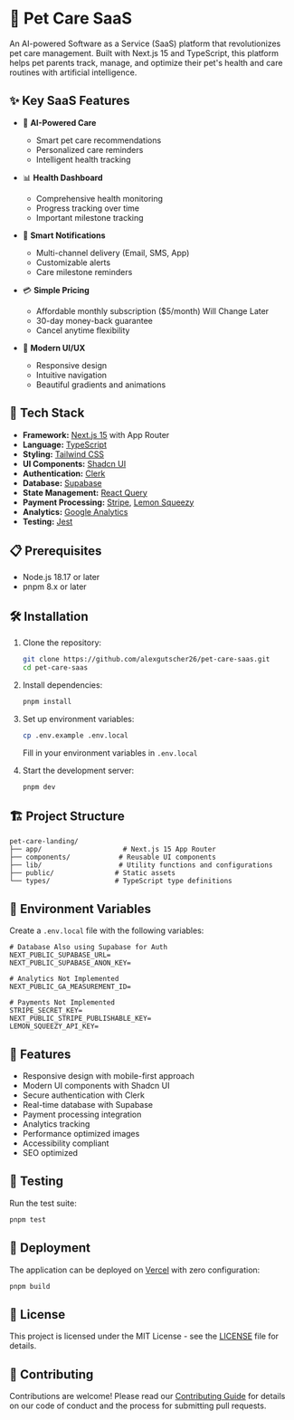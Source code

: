 # 🐾 Pet Care SaaS

An AI-powered Software as a Service (SaaS) platform that revolutionizes pet care management. Built with Next.js 15 and TypeScript, this platform helps pet parents track, manage, and optimize their pet's health and care routines with artificial intelligence.

## ✨ Key SaaS Features

- 🤖 **AI-Powered Care**
  - Smart pet care recommendations
  - Personalized care reminders
  - Intelligent health tracking

- 📊 **Health Dashboard**
  - Comprehensive health monitoring
  - Progress tracking over time
  - Important milestone tracking

- 🔔 **Smart Notifications**
  - Multi-channel delivery (Email, SMS, App)
  - Customizable alerts
  - Care milestone reminders

- 💳 **Simple Pricing**
  - Affordable monthly subscription ($5/month) Will Change Later
  - 30-day money-back guarantee
  - Cancel anytime flexibility

- 🎨 **Modern UI/UX**
  - Responsive design
  - Intuitive navigation
  - Beautiful gradients and animations

## 🚀 Tech Stack

- **Framework:** [Next.js 15](https://nextjs.org/) with App Router
- **Language:** [TypeScript](https://www.typescriptlang.org/)
- **Styling:** [Tailwind CSS](https://tailwindcss.com/)
- **UI Components:** [Shadcn UI](https://ui.shadcn.com/)
- **Authentication:** [Clerk](https://clerk.com/)
- **Database:** [Supabase](https://supabase.com/)
- **State Management:** [React Query](https://tanstack.com/query/latest)
- **Payment Processing:** [Stripe](https://stripe.com/), [Lemon Squeezy](https://www.lemonsqueezy.com/)
- **Analytics:** [Google Analytics](https://analytics.google.com/)
- **Testing:** [Jest](https://jestjs.io/)

## 📋 Prerequisites

- Node.js 18.17 or later
- pnpm 8.x or later

## 🛠️ Installation

1. Clone the repository:
   ```bash
   git clone https://github.com/alexgutscher26/pet-care-saas.git
   cd pet-care-saas
   ```

2. Install dependencies:
   ```bash
   pnpm install
   ```

3. Set up environment variables:
   ```bash
   cp .env.example .env.local
   ```
   Fill in your environment variables in `.env.local`

4. Start the development server:
   ```bash
   pnpm dev
   ```

## 🏗️ Project Structure

```
pet-care-landing/
├── app/                    # Next.js 15 App Router
├── components/            # Reusable UI components
├── lib/                   # Utility functions and configurations
├── public/               # Static assets
└── types/                # TypeScript type definitions
```

## 🔑 Environment Variables

Create a `.env.local` file with the following variables:

```env
# Database Also using Supabase for Auth
NEXT_PUBLIC_SUPABASE_URL=
NEXT_PUBLIC_SUPABASE_ANON_KEY=

# Analytics Not Implemented
NEXT_PUBLIC_GA_MEASUREMENT_ID=

# Payments Not Implemented
STRIPE_SECRET_KEY=
NEXT_PUBLIC_STRIPE_PUBLISHABLE_KEY=
LEMON_SQUEEZY_API_KEY=
```

## 📱 Features

- Responsive design with mobile-first approach
- Modern UI components with Shadcn UI
- Secure authentication with Clerk
- Real-time database with Supabase
- Payment processing integration
- Analytics tracking
- Performance optimized images
- Accessibility compliant
- SEO optimized

## 🧪 Testing

Run the test suite:

```bash
pnpm test
```

## 🚀 Deployment

The application can be deployed on [Vercel](https://vercel.com) with zero configuration:

```bash
pnpm build
```

## 📜 License

This project is licensed under the MIT License - see the [LICENSE](LICENSE) file for details.

## 🤝 Contributing

Contributions are welcome! Please read our [Contributing Guide](CONTRIBUTING.md) for details on our code of conduct and the process for submitting pull requests.
